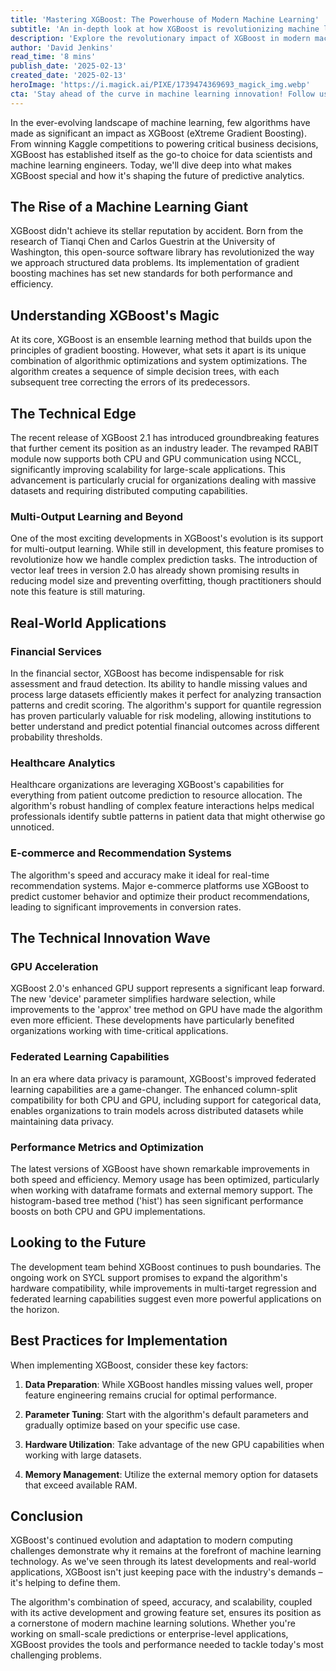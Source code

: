 ```yaml
---
title: 'Mastering XGBoost: The Powerhouse of Modern Machine Learning'
subtitle: 'An in-depth look at how XGBoost is revolutionizing machine learning applications'
description: 'Explore the revolutionary impact of XGBoost in modern machine learning, from its technical innovations to real-world applications in finance, healthcare, and e-commerce. Learn about the latest features in XGBoost 2.1, including enhanced GPU support and federated learning capabilities, while understanding best practices for implementation.'
author: 'David Jenkins'
read_time: '8 mins'
publish_date: '2025-02-13'
created_date: '2025-02-13'
heroImage: 'https://i.magick.ai/PIXE/1739474369693_magick_img.webp'
cta: 'Stay ahead of the curve in machine learning innovation! Follow us on LinkedIn for regular updates on XGBoost developments and other cutting-edge technologies reshaping the AI landscape!'
---
```


In the ever-evolving landscape of machine learning, few algorithms have made as significant an impact as XGBoost (eXtreme Gradient Boosting). From winning Kaggle competitions to powering critical business decisions, XGBoost has established itself as the go-to choice for data scientists and machine learning engineers. Today, we'll dive deep into what makes XGBoost special and how it's shaping the future of predictive analytics.

## The Rise of a Machine Learning Giant

XGBoost didn't achieve its stellar reputation by accident. Born from the research of Tianqi Chen and Carlos Guestrin at the University of Washington, this open-source software library has revolutionized the way we approach structured data problems. Its implementation of gradient boosting machines has set new standards for both performance and efficiency.

## Understanding XGBoost's Magic

At its core, XGBoost is an ensemble learning method that builds upon the principles of gradient boosting. However, what sets it apart is its unique combination of algorithmic optimizations and system optimizations. The algorithm creates a sequence of simple decision trees, with each subsequent tree correcting the errors of its predecessors.

## The Technical Edge

The recent release of XGBoost 2.1 has introduced groundbreaking features that further cement its position as an industry leader. The revamped RABIT module now supports both CPU and GPU communication using NCCL, significantly improving scalability for large-scale applications. This advancement is particularly crucial for organizations dealing with massive datasets and requiring distributed computing capabilities.

### Multi-Output Learning and Beyond

One of the most exciting developments in XGBoost's evolution is its support for multi-output learning. While still in development, this feature promises to revolutionize how we handle complex prediction tasks. The introduction of vector leaf trees in version 2.0 has already shown promising results in reducing model size and preventing overfitting, though practitioners should note this feature is still maturing.

## Real-World Applications

### Financial Services

In the financial sector, XGBoost has become indispensable for risk assessment and fraud detection. Its ability to handle missing values and process large datasets efficiently makes it perfect for analyzing transaction patterns and credit scoring. The algorithm's support for quantile regression has proven particularly valuable for risk modeling, allowing institutions to better understand and predict potential financial outcomes across different probability thresholds.

### Healthcare Analytics

Healthcare organizations are leveraging XGBoost's capabilities for everything from patient outcome prediction to resource allocation. The algorithm's robust handling of complex feature interactions helps medical professionals identify subtle patterns in patient data that might otherwise go unnoticed.

### E-commerce and Recommendation Systems

The algorithm's speed and accuracy make it ideal for real-time recommendation systems. Major e-commerce platforms use XGBoost to predict customer behavior and optimize their product recommendations, leading to significant improvements in conversion rates.

## The Technical Innovation Wave

### GPU Acceleration

XGBoost 2.0's enhanced GPU support represents a significant leap forward. The new 'device' parameter simplifies hardware selection, while improvements to the 'approx' tree method on GPU have made the algorithm even more efficient. These developments have particularly benefited organizations working with time-critical applications.

### Federated Learning Capabilities

In an era where data privacy is paramount, XGBoost's improved federated learning capabilities are a game-changer. The enhanced column-split compatibility for both CPU and GPU, including support for categorical data, enables organizations to train models across distributed datasets while maintaining data privacy.

### Performance Metrics and Optimization

The latest versions of XGBoost have shown remarkable improvements in both speed and efficiency. Memory usage has been optimized, particularly when working with dataframe formats and external memory support. The histogram-based tree method ('hist') has seen significant performance boosts on both CPU and GPU implementations.

## Looking to the Future

The development team behind XGBoost continues to push boundaries. The ongoing work on SYCL support promises to expand the algorithm's hardware compatibility, while improvements in multi-target regression and federated learning capabilities suggest even more powerful applications on the horizon.

## Best Practices for Implementation

When implementing XGBoost, consider these key factors:

1. **Data Preparation**: While XGBoost handles missing values well, proper feature engineering remains crucial for optimal performance.

2. **Parameter Tuning**: Start with the algorithm's default parameters and gradually optimize based on your specific use case.

3. **Hardware Utilization**: Take advantage of the new GPU capabilities when working with large datasets.

4. **Memory Management**: Utilize the external memory option for datasets that exceed available RAM.

## Conclusion

XGBoost's continued evolution and adaptation to modern computing challenges demonstrate why it remains at the forefront of machine learning technology. As we've seen through its latest developments and real-world applications, XGBoost isn't just keeping pace with the industry's demands – it's helping to define them.

The algorithm's combination of speed, accuracy, and scalability, coupled with its active development and growing feature set, ensures its position as a cornerstone of modern machine learning solutions. Whether you're working on small-scale predictions or enterprise-level applications, XGBoost provides the tools and performance needed to tackle today's most challenging problems.